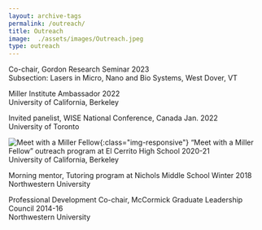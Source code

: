 ```yaml
---
layout: archive-tags
permalink: /outreach/
title: Outreach
image:  ./assets/images/Outreach.jpeg
type: outreach
---
```


Co-chair, Gordon Research Seminar 2023  
Subsection: Lasers in Micro, Nano and Bio Systems, West Dover, VT

Miller Institute Ambassador 2022   
University of California, Berkeley

Invited panelist, WISE National Conference, Canada Jan. 2022  
University of Toronto

![Meet with a Miller Fellow](http://danqing-wang.github.io//assets/Outreach.jpeg){:class="img-responsive"}
“Meet with a Miller Fellow” outreach program at El Cerrito High School 2020-21  
University of California, Berkeley 

Morning mentor, Tutoring program at Nichols Middle School Winter 2018  
Northwestern University

Professional Development Co-chair, McCormick Graduate Leadership Council 2014-16  
Northwestern University


